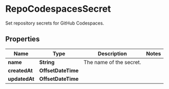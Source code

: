 

# RepoCodespacesSecret

Set repository secrets for GitHub Codespaces.

## Properties

| Name | Type | Description | Notes |
|------------ | ------------- | ------------- | -------------|
|**name** | **String** | The name of the secret. |  |
|**createdAt** | **OffsetDateTime** |  |  |
|**updatedAt** | **OffsetDateTime** |  |  |



